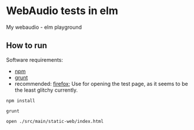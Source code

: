 WebAudio tests in elm
=====================

My webaudio - elm playground

How to run
----------

Software requirements:

  * [npm](https://www.npmjs.com/)
  * [grunt](http://gruntjs.com/)
  * recommended: [firefox](https://www.mozilla.org/firefox); Use for opening the test page, as it seems to be the least glitchy currently.

```
npm install

grunt

open ./src/main/static-web/index.html
```
